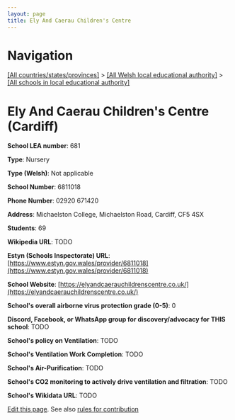 ```yaml
---
layout: page
title: Ely And Caerau Children's Centre
---
```

# Navigation

[[All countries/states/provinces]](../../..) > [[All Welsh local educational authority]](../..) > [[All schools in local educational authority]](..)

# Ely And Caerau Children's Centre (Cardiff)

**School LEA number**: 681

**Type**: Nursery

**Type (Welsh)**: Not applicable

**School Number**: 6811018

**Phone Number**: 02920 671420

**Address**: Michaelston College, Michaelston Road, Cardiff, CF5 4SX

**Students**: 69

**Wikipedia URL**: TODO

**Estyn (Schools Inspectorate) URL**: [https://www.estyn.gov.wales/provider/6811018](https://www.estyn.gov.wales/provider/6811018)

**School Website**: [https://elyandcaerauchildrenscentre.co.uk/](https://elyandcaerauchildrenscentre.co.uk/)

**School's overall airborne virus protection grade (0-5)**: 0

**Discord, Facebook, or WhatsApp group for discovery/advocacy for THIS school**: TODO

**School's policy on Ventilation**: TODO

**School's Ventilation Work Completion**: TODO

**School's Air-Purification**: TODO

**School's CO2 monitoring to actively drive ventilation and filtration**: TODO

**School's Wikidata URL**: TODO




[Edit this page](https://github.com/VentilationProject/Wales/edit/prif/./Cardiff/Ely_And_Caerau_Children's_Centre.md). See also [rules for contribution](../../../contribution-rules/)